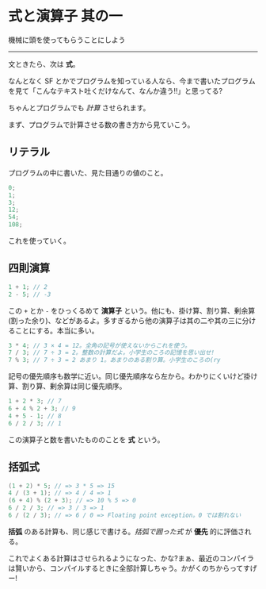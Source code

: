 # 式と演算子 其の一

機械に頭を使ってもらうことにしよう

---

文ときたら、次は **式**。

なんとなく SF とかでプログラムを知っている人なら、今まで書いたプログラムを見て「こんなテキスト吐くだけなんて、なんか違う!!」と思ってる?

ちゃんとプログラムでも *計算* させられます。

まず、プログラムで計算させる数の書き方から見ていこう。

## リテラル

プログラムの中に書いた、見た目通りの値のこと。

```cpp
0;
1;
3;
12;
54;
108;
```

これを使っていく。


## 四則演算

```cpp
1 + 1; // 2
2 - 5; // -3
```

この `+` とか `-` をひっくるめて **演算子** という。他にも、掛け算、割り算、剰余算(割った余り)、などがあるよ。多すぎるから他の演算子は其の二や其の三に分けることにする。本当に多い。

```cpp
3 * 4; // 3 × 4 = 12。全角の記号が使えないからこれを使う。
7 / 3; // 7 ÷ 3 = 2。整数の計算だよ。小学生のころの記憶を思い出せ!
7 % 3; // 7 ÷ 3 = 2 あまり 1。あまりのある割り算。小学生のころの(ry
```

記号の優先順序も数学に近い。同じ優先順序なら左から。わかりにくいけど掛け算、割り算、剰余算は同じ優先順序。

```cpp
1 + 2 * 3; // 7
6 + 4 % 2 + 3; // 9
4 + 5 - 1; // 8
6 / 2 / 3; // 1
```

この演算子と数を書いたもののことを **式** という。


## 括弧式

```cpp
(1 + 2) * 5; // => 3 * 5 => 15
4 / (3 + 1); // => 4 / 4 => 1
(6 + 4) % (2 + 3); // => 10 % 5 => 0
6 / 2 / 3; // => 3 / 3 => 1
6 / (2 / 3); // => 6 / 0 => Floating point exception。0 では割れない
```

**括弧** のある計算も、同じ感じで書ける。*括弧で囲った式* が **優先** 的に評価される。

これでよくある計算はさせられるようになった、かな?まぁ、最近のコンパイラは賢いから、コンパイルするときに全部計算しちゃう。かがくのちからってすげー!
